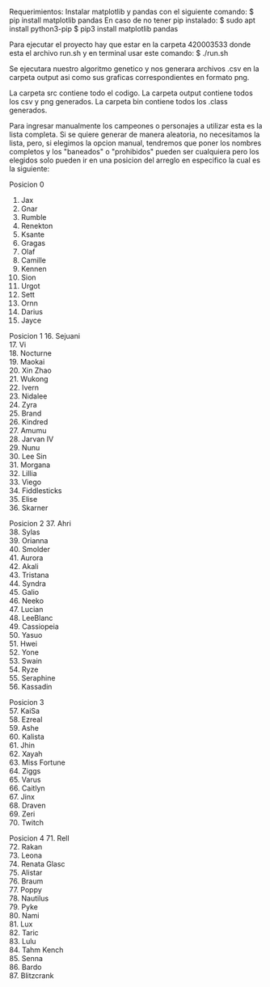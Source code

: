 Requerimientos:
Instalar matplotlib y pandas con el siguiente comando:
$ pip install matplotlib pandas
En caso de no tener pip instalado:
$ sudo apt install python3-pip
$ pip3 install matplotlib pandas

Para ejecutar el proyecto hay que estar en la carpeta 420003533 donde esta el archivo run.sh y en terminal usar este comando:
$ ./run.sh

Se ejecutara nuestro algoritmo genetico y nos generara archivos .csv en la carpeta output asi como sus graficas correspondientes en formato png.

La carpeta src contiene todo el codigo.
La carpeta output contiene todos los csv y png generados.
La carpeta bin contiene todos los .class generados.

Para ingresar manualmente los campeones o personajes a utilizar esta es la lista completa.
Si se quiere generar de manera aleatoria, no necesitamos la lista, pero, si elegimos la opcion manual, tendremos que poner los nombres completos y los "baneados" o "prohibidos" pueden ser cualquiera pero los elegidos solo pueden ir en una posicion del arreglo en especifico la cual es la siguiente:


Posicion 0
1. Jax  
2. Gnar  
3. Rumble  
4. Renekton  
5. Ksante  
6. Gragas  
7. Olaf  
8. Camille  
9. Kennen  
10. Sion  
11. Urgot  
12. Sett  
13. Ornn  
14. Darius  
15. Jayce  

Posicion 1
16. Sejuani  
17. Vi  
18. Nocturne  
19. Maokai  
20. Xin Zhao  
21. Wukong  
22. Ivern  
23. Nidalee  
24. Zyra  
25. Brand  
26. Kindred  
27. Amumu  
28. Jarvan IV  
29. Nunu  
30. Lee Sin  
31. Morgana  
32. Lillia  
33. Viego  
34. Fiddlesticks  
35. Elise  
36. Skarner  

Posicion 2
37. Ahri  
38. Sylas  
39. Orianna  
40. Smolder  
41. Aurora  
42. Akali  
43. Tristana  
44. Syndra  
45. Galio  
46. Neeko  
47. Lucian  
48. LeeBlanc  
49. Cassiopeia  
50. Yasuo  
51. Hwei  
52. Yone  
53. Swain  
54. Ryze  
55. Seraphine  
56. Kassadin

Posicion 3  
57. KaiSa  
58. Ezreal  
59. Ashe  
60. Kalista  
61. Jhin  
62. Xayah  
63. Miss Fortune  
64. Ziggs  
65. Varus  
66. Caitlyn  
67. Jinx  
68. Draven  
69. Zeri  
70. Twitch

Posicion 4
71. Rell  
72. Rakan  
73. Leona  
74. Renata Glasc  
75. Alistar  
76. Braum  
77. Poppy  
78. Nautilus  
79. Pyke  
80. Nami  
81. Lux  
82. Taric  
83. Lulu  
84. Tahm Kench  
85. Senna  
86. Bardo  
87. Blitzcrank  

